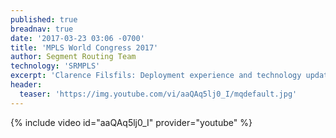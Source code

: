 ```yaml
---
published: true
breadnav: true
date: '2017-03-23 03:06 -0700'
title: 'MPLS World Congress 2017'
author: Segment Routing Team
technology: 'SRMPLS'
excerpt: 'Clarence Filsfils: Deployment experience and technology update.'
header:
  teaser: 'https://img.youtube.com/vi/aaQAq5lj0_I/mqdefault.jpg'
---    
```

       
{% include video id="aaQAq5lj0_I" provider="youtube" %}
